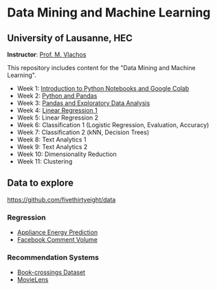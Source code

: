 # Data Mining and Machine Learning 
## University of Lausanne, HEC

**Instructor**: [Prof. M. Vlachos](https://applicationspub.unil.ch/interpub/noauth/php/Un/UnPers.php?PerNum=1214508&LanCode=8)

This repository includes content for the "Data Mining and Machine Learning".

- Week 1: [Introduction to Python Notebooks and Google Colab](week1)
- Week 2: [Python and Pandas](week2)
- Week 3: [Pandas and Exploratory Data Analysis](week3)
- Week 4: [Linear Regression 1](week4)
- Week 5: Linear Regression 2
- Week 6: Classification 1 (Logistic Regression, Evaluation, Accuracy)
- Week 7: Classification 2 (kNN, Decision Trees)
- Week 8: Text Analytics 1
- Week 9: Text Analytics 2
- Week 10: Dimensionality Reduction 
- Week 11: Clustering


## Data to explore
https://github.com/fivethirtyeight/data

### Regression
- [Appliance Energy Prediction](https://archive.ics.uci.edu/ml/datasets/Appliances+energy+prediction)
- [Facebook Comment Volume](https://archive.ics.uci.edu/ml/datasets/Facebook+Comment+Volume+Dataset#)

### Recommendation Systems
- [Book-crossings Dataset](http://www2.informatik.uni-freiburg.de/~cziegler/BX/)
- [MovieLens](https://grouplens.org/datasets/movielens/)
